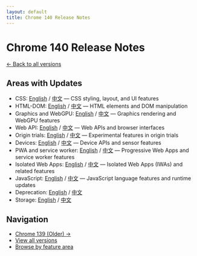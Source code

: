 ```yaml
---
layout: default
title: Chrome 140 Release Notes
---
```


# Chrome 140 Release Notes

[← Back to all versions](../index.html)

## Areas with Updates

- CSS: [English](./css-en.html) / [中文](./css-zh.html) — CSS styling, layout, and UI features
- HTML-DOM: [English](./html-dom-en.html) / [中文](./html-dom-zh.html) — HTML elements and DOM manipulation
- Graphics and WebGPU: [English](./graphics-webgpu-en.html) / [中文](./graphics-webgpu-zh.html) — Graphics rendering and WebGPU features
- Web API: [English](./webapi-en.html) / [中文](./webapi-zh.html) — Web APIs and browser interfaces
- Origin trials: [English](./origin-trials-en.html) / [中文](./origin-trials-zh.html) — Experimental features in origin trials
- Devices: [English](./devices-en.html) / [中文](./devices-zh.html) — Device APIs and sensor features
- PWA and service worker: [English](./pwa-service-worker-en.html) / [中文](./pwa-service-worker-zh.html) — Progressive Web Apps and service worker features
- Isolated Web Apps: [English](./isolated-web-apps-en.html) / [中文](./isolated-web-apps-zh.html) — Isolated Web Apps (IWAs) and related features
- JavaScript: [English](./javascript-en.html) / [中文](./javascript-zh.html) — JavaScript language features and runtime updates
- Deprecation: [English](./deprecation-en.html) / [中文](./deprecation-zh.html)
- Storage: [English](./storage-en.html) / [中文](./storage-zh.html)

## Navigation

- [Chrome 139 (Older) →](../chrome-139/index.html)
- [View all versions](../index.html)
- [Browse by feature area](../../areas/index.html)
